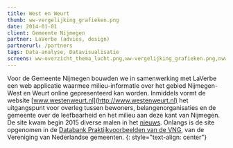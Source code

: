```yaml
---
title: West en Weurt
thumb: ww-vergelijking_grafieken.png
date: 2014-01-01
client: Gemeente Nijmegen
partner: LaVerbe (advies, design)
partnerurl: /partners
tags: Data-analyse, Datavisualisatie
screens: ww-overzicht_thema_lucht.png,ww-vergelijking_grafieken.png,nww_mobiliteit.png,Gelderlander_20_3_2015.png
---
```


Voor de Gemeente Nijmegen bouwden we in samenwerking met LaVerbe een web applicatie waarmee milieu-informatie over het gebied Nijmegen-West en Weurt online gepresenteerd kan worden. Inmiddels vormt de website [www.westenweurt.nl](http://www.westenweurt.nl) het uitgangspunt voor overleg tussen bewoners, belangenorganisaties en de gemeente over de leefbaarheid en het milieu aan deze kant van Nijmegen. De site kwam begin 2015 diverse malen in het [nieuws](http://www.gelderlander.nl/uitgebreid-zoeken-1.3420172?search-quick=westenweurt.nl&timestamp=1456224015573&3fd1eedf9f66b63d76f33eadf2ab9c68=57b407756d6600231a27d4593348ef1c&6eebcaecc1a510d2008f079f9781fc37=). Onlangs is de site opgenomen in de [Databank Praktijkvoorbeelden van de VNG](https://praktijkvoorbeelden.vng.nl/databank/milieu/luchtkwaliteit/inzicht-in-de-milieukwaliteit.aspx?kws=west+weurt), van de Vereniging van Nederlandse gemeenten.
{: style="text-align: center"}
